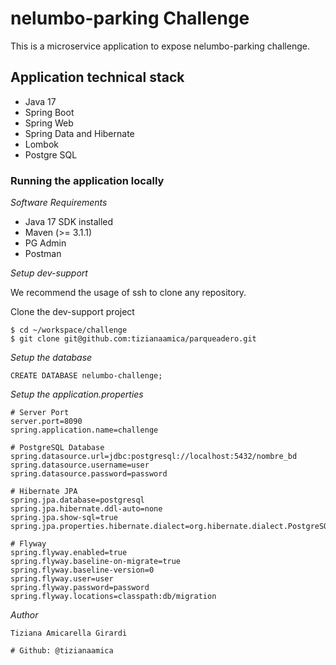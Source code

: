 # nelumbo-parking Challenge

This is a microservice application to expose nelumbo-parking challenge.

## Application technical stack
- Java 17
- Spring Boot
- Spring Web
- Spring Data and Hibernate
- Lombok
- Postgre SQL

### Running the application locally

*Software Requirements*
- Java 17 SDK installed
- Maven (>= 3.1.1)
- PG Admin
- Postman

*Setup dev-support*

We recommend the usage of ssh to clone any repository.

Clone the dev-support project

```
$ cd ~/workspace/challenge
$ git clone git@github.com:tizianaamica/parqueadero.git
```

*Setup the database*

```
CREATE DATABASE nelumbo-challenge;
```

*Setup the application.properties*

```
# Server Port
server.port=8090
spring.application.name=challenge

# PostgreSQL Database
spring.datasource.url=jdbc:postgresql://localhost:5432/nombre_bd
spring.datasource.username=user
spring.datasource.password=password

# Hibernate JPA
spring.jpa.database=postgresql
spring.jpa.hibernate.ddl-auto=none
spring.jpa.show-sql=true
spring.jpa.properties.hibernate.dialect=org.hibernate.dialect.PostgreSQLDialect

# Flyway
spring.flyway.enabled=true
spring.flyway.baseline-on-migrate=true
spring.flyway.baseline-version=0
spring.flyway.user=user
spring.flyway.password=password
spring.flyway.locations=classpath:db/migration

```

*Author*

```
Tiziana Amicarella Girardi

# Github: @tizianaamica
```

